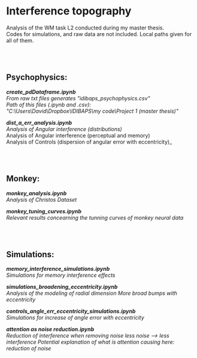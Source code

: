 # Interference topography

Analysis of the WM task L2 conducted during my master thesis.  
Codes for simulations, and raw data are not included. Local paths given for all of them.

<br><br>

## Psychophysics:

***create_pdDataframe.ipynb***  
_From raw txt files generates "idibaps_psychophysics.csv"_  
_Path of this files (.ipynb and .csv):_  
_"C:\Users\David\Dropbox\IDIBAPS\my code\Project 1 (master thesis)"_  
  
  
***dist_a_err_analysis.ipynb***    
_Analysis of Angular interference (distributions)_    
Analysis of Angular interference (perceptual and memory)  
Analysis of Controls (dispersion of angular error with eccentricity)_  

<br><br>

## Monkey:

***monkey_analysis.ipynb***  
_Analysis of Christos Dataset_

***monkey_tuning_curves.ipynb***    
_Relevant results concearning the tunning curves of monkey neural data_

<br><br>

## Simulations:

***memory_interference_simulations.ipynb***    
_Simulations for memory interference effects_


***simulations_broadening_eccentricity.ipynb***   
_Analysis of the modeling of radial dimension
More broad bumps with eccentricity_

  
***controls_angle_err_eccentricity_simulations.ipynb***    
_Simulations for increase of angle error with eccentricity_


***attention as noise reduction.ipynb***    
_Reduction of interference when removing noise
less noise --> less interference
Potential explanation of what is attention causing here: reduction of noise_



